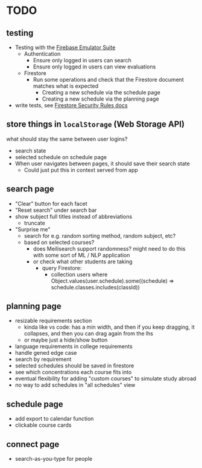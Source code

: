 # TODO

## testing

- Testing with the [Firebase Emulator Suite](https://firebase.google.com/docs/emulator-suite)
  - Authentication
    - Ensure only logged in users can search
    - Ensure only logged in users can view evaluations
  - Firestore
    - Run some operations and check that the Firestore document matches what is expected
      - Creating a new schedule via the schedule page
      - Creating a new schedule via the planning page
- write tests, see [Firestore Security Rules docs](https://firebase.google.com/docs/firestore/security/test-rules-emulator)

## store things in `localStorage` (Web Storage API)

what should stay the same between user logins?

- search state
- selected schedule on schedule page
- When user navigates between pages, it should save their search state
  - Could just put this in context served from app

## search page

- "Clear" button for each facet
- "Reset search" under search bar
- show subject full titles instead of abbreviations
  - truncate
- "Surprise me"
  - search for e.g. random sorting method, random subject, etc?
  - based on selected courses?
    - does Meilisearch support randomness? might need to do this with some sort of ML / NLP application
    - or check what other students are taking
      - query Firestore:
        - collection users where Object.values(user.schedule).some((schedule) => schedule.classes.includes(classId))

## planning page

- resizable requirements section
  - kinda like vs code: has a min width, and then if you keep dragging, it collapses, and then you can drag again from the lhs
  - or maybe just a hide/show button
- language requirements in college requirements
- handle gened edge case
- search by requirement
- selected schedules should be saved in firestore
- see which concentrations each course fits into
- eventual flexibility for adding "custom courses" to simulate study abroad
- no way to add schedules in "all schedules" view

## schedule page

- add export to calendar function
- clickable course cards

## connect page

- search-as-you-type for people